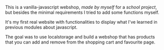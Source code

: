 This is a vanilla-javascript webshop, *made by myself* for a *school project*, but besides the minimal
requirements I tried to add some functions myself.

It's my first real website with functionalities to display what I've learned in previous modules
about javascript.

The goal was to use localstorage and build a webshop that has products that you can add and remove from the shopping cart and favourite page.